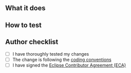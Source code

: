 <!--
Thank you for your Pull Request. Please provide a description and review
the requirements below.

Contributors guide: https://github.com/eclipse-jdt/.github/blob/main/CONTRIBUTING.md

Note: Security vulnerabilities should not be disclosed on GitHub, through a PR or any
other means. See https://github.com/eclipse-jdt/.github/security/policy
-->

## What it does
<!-- Include relevant issues and describe how they are addressed. -->

## How to test
<!-- Explain how a reviewer can reproduce a bug, test new functionality or verify performance improvements. -->

## Author checklist

- [ ] I have thoroughly tested my changes
- [ ] The change is following the [coding conventions](https://wiki.eclipse.org/Platform/How_to_Contribute#Coding_Conventions)
- [ ] I have signed the [Eclipse Contributor Agreement (ECA)](https://www.eclipse.org/legal/ECA.php)
